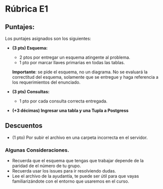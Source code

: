 # Rúbrica E1

## Puntajes: 

Los puntajes asignados son los siguientes:

- **(3 pts) Esquema:** 
  - 2 ptos por entregar un esquema atingente al problema. 
  - 1 pto por marcar llaves primarias en todas las tablas.  
  
  **Importante**: se pide el esquema, no un diagrama. No se evaluará la correctitud del esquema, solamente que se entregue y haga referencia a los requerimientos del enunciado.

- **(3 pts) Consultas:** 
  - 1 pto por cada consulta correcta entregada.

- **(+3 décimas) Ingresar una tabla y una Tupla a Postgress**

## Descuentos

- (1 pto) Por subir el archivo en una carpeta incorrecta en el servidor.

### Algunas Consideraciones.

- Recuerda que el esquema que tengas que trabajar depende de la paridad de el número de tu grupo. 
- Recuerda usar los issues para ir resolviendo dudas.
- Lee el archivo de la ayudantía, te puede ser útil para que vayas familiarizándote con el entorno que usaremos en el curso. 
